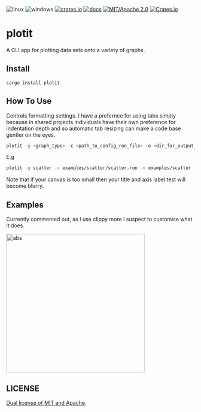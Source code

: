 ![linux](https://github.com/BlondeBurrito/plotit/actions/workflows/build_linux.yml/badge.svg)
![windows](https://github.com/BlondeBurrito/plotit/actions/workflows/build_windows.yml/badge.svg)
[![crates.io](https://img.shields.io/crates/v/plotit.svg)](https://crates.io/crates/plotit)
[![docs](https://img.shields.io/badge/docs-docs.rs-orange.svg)](https://docs.rs/plotit)
[![MIT/Apache 2.0](https://img.shields.io/badge/license-MIT%2FApache-blue.svg)](./LICENSE)
[![Crates.io](https://img.shields.io/crates/d/plotit.svg)](https://crates.io/crates/plotit)

# plotit

A CLI app for plotting data sets onto a variety of graphs.

## Install

`cargo install plotit`

## How To Use

Controls formatting settings. I have a prefernce for using tabs simply because in shared projects individuals have their own preference for indentation depth and so automatic tab resizing can make a code base gentler on the eyes.

```bash
plotit -g <graph_type> -c <path_to_config_ron_file> -o <dir_for_output_png>
```

E.g

```bash
plotit -g scatter -c examples/scatter/scatter.ron -o examples/scatter
```

Note that if your canvas is too small then your title and axis label test will become blurry.

## Examples

Currently commented out, as I use clippy more I suspect to customise what it does.

<img src="docs/abstract_example.png" alt="abs" width="370"/>

## LICENSE

[Dual license of MIT and Apache](https://github.com/BlondeBurrito/plotit/blob/main/LICENSE).
